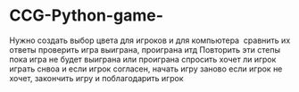 # CCG-Python-game-
Нужно создать выбор цвета для игроков и для компьютера  ﻿
сравнить их ответы
проверить игра выиграна, проиграна итд
Повторить эти степы пока игра не будет выиграна или проиграна
спросить хочет ли игрок играть снвоа 
и если игрок согласен, начать игру заново
если игрок не хочет, закончить игру и поблагодарить игрок
